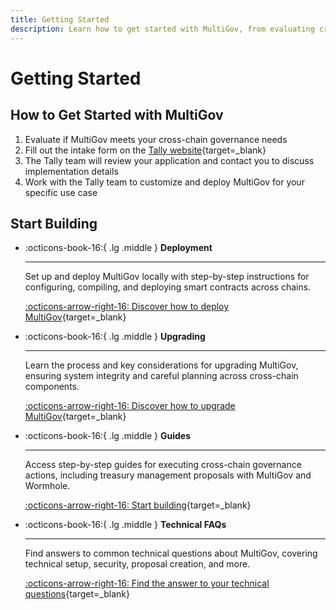 ```yaml
---
title: Getting Started
description: Learn how to get started with MultiGov, from evaluating cross-chain governance needs to deploying with help from the Tally team.
---
```


# Getting Started

## How to Get Started with MultiGov

1. Evaluate if MultiGov meets your cross-chain governance needs
2. Fill out the intake form on the [Tally website](https://www.tally.xyz/get-started){target=\_blank}
3. The Tally team will review your application and contact you to discuss implementation details
4. Work with the Tally team to customize and deploy MultiGov for your specific use case

## Start Building 

<div class="grid cards" markdown>

-   :octicons-book-16:{ .lg .middle } **Deployment**

    ---

    Set up and deploy MultiGov locally with step-by-step instructions for configuring, compiling, and deploying smart contracts across chains.

    [:octicons-arrow-right-16: Discover how to deploy MultiGov](/docs/build/contract-integrations/multigov/deployment/){target=\_blank}

-   :octicons-book-16:{ .lg .middle } **Upgrading**

    ---

    Learn the process and key considerations for upgrading MultiGov, ensuring system integrity and careful planning across cross-chain components.

    [:octicons-arrow-right-16: Discover how to upgrade MultiGov](/docs/build/contract-integrations/multigov/upgrading/){target=\_blank}

-   :octicons-book-16:{ .lg .middle } **Guides**

    ---

    Access step-by-step guides for executing cross-chain governance actions, including treasury management proposals with MultiGov and Wormhole.

    [:octicons-arrow-right-16: Start building](/docs/tutorials/multigov/guides/){target=\_blank}

-   :octicons-book-16:{ .lg .middle } **Technical FAQs**

    ---

    Find answers to common technical questions about MultiGov, covering technical setup, security, proposal creation, and more.

    [:octicons-arrow-right-16: Find the answer to your technical questions](/docs/build/contract-integrations/multigov/faq/){target=\_blank} 

</div>